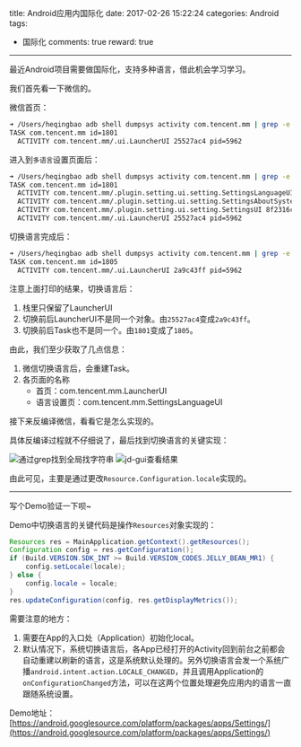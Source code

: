 title: Android应用内国际化
date: 2017-02-26 15:22:24
categories: Android
tags:
- 国际化
comments: true
reward: true
---

最近Android项目需要做国际化，支持多种语言，借此机会学习学习。

我们首先看一下微信的。

微信首页：

```bash
➜ /Users/heqingbao adb shell dumpsys activity com.tencent.mm | grep -e 'TASK' -e "ACTIVITY"
TASK com.tencent.mm id=1801
  ACTIVITY com.tencent.mm/.ui.LauncherUI 25527ac4 pid=5962
```

进入到`多语言`设置页面后：

```bash
➜ /Users/heqingbao adb shell dumpsys activity com.tencent.mm | grep -e 'TASK' -e "ACTIVITY"
TASK com.tencent.mm id=1801
  ACTIVITY com.tencent.mm/.plugin.setting.ui.setting.SettingsLanguageUI 1d07a70 pid=5962
  ACTIVITY com.tencent.mm/.plugin.setting.ui.setting.SettingsAboutSystemUI 14ce296 pid=5962
  ACTIVITY com.tencent.mm/.plugin.setting.ui.setting.SettingsUI 8f2316c pid=5962
  ACTIVITY com.tencent.mm/.ui.LauncherUI 25527ac4 pid=5962
```

切换语言完成后：

```bash
➜ /Users/heqingbao adb shell dumpsys activity com.tencent.mm | grep -e 'TASK' -e "ACTIVITY"
TASK com.tencent.mm id=1805
  ACTIVITY com.tencent.mm/.ui.LauncherUI 2a9c43ff pid=5962
```

注意上面打印的结果，切换语言后：

1. 栈里只保留了LauncherUI
2. 切换前后LauncherUI不是同一个对象。由`25527ac4`变成`2a9c43ff`。
3. 切换前后Task也不是同一个。由`1801`变成了`1805`。

由此，我们至少获取了几点信息：

1. 微信切换语言后，会重建Task。
2. 各页面的名称
	* 首页：com.tencent.mm.LauncherUI
	* 语言设置页：com.tencent.mm.SettingsLanguageUI

<!-- more -->

接下来反编译微信，看看它是怎么实现的。

具体反编译过程就不仔细说了，最后找到切换语言的关键实现：

![][100]
![][101]

由此可见，主要是通过更改`Resource.Configuration.locale`实现的。

-------------------
写个Demo验证一下呗~

Demo中切换语言的关键代码是操作`Resources`对象实现的：

```java
Resources res = MainApplication.getContext().getResources();
Configuration config = res.getConfiguration();
if (Build.VERSION.SDK_INT >= Build.VERSION_CODES.JELLY_BEAN_MR1) {
    config.setLocale(locale);
} else {
    config.locale = locale;
}
res.updateConfiguration(config, res.getDisplayMetrics());
```

需要注意的地方：

1. 需要在App的入口处（Application）初始化local。
2. 默认情况下，系统切换语言后，各App已经打开的Activity回到前台之前都会自动重建以刷新的语言，这是系统默认处理的。另外切换语言会发一个系统广播`android.intent.action.LOCALE_CHANGED`，并且调用Application的`onConfigurationChanged`方法，可以在这两个位置处理避免应用内的语言一直跟随系统设置。

Demo地址：[https://android.googlesource.com/platform/packages/apps/Settings/](https://android.googlesource.com/platform/packages/apps/Settings/)

[1]: https://github.com/shwenzhang/AndResGuard "AndResGuard"
[100]: android-change-language-in-app/WX20170224-182020.png "通过grep找到全局找字符串"
[101]: android-change-language-in-app/WX20170227-142853.png "jd-gui查看结果"
